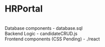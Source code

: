 # HRPortal
\
Database components - database.sql\
Backend Logic - candidateCRUD.js\
Frontend components (CSS Pending) - ./react
